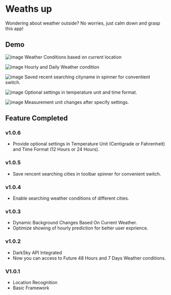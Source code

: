# Weaths up

Wondering about weather outside? No worries, just calm down and grasp this app!



## Demo


![image](https://github.com/zaneran/Weaths_up/raw/master/raw/image_folder/First_page.png)
Weather Conditions based on current location

![image](https://github.com/zaneran/Weaths_up/raw/master/raw/image_folder/Hourly_folded.png)
Hourly and Daily Weather condition

![image](https://github.com/zaneran/Weaths_up/raw/master/raw/image_folder/Spinner_dropping.png)
Saved recent searching cityname in spinner for conventient switch.

![image](https://github.com/zaneran/Weaths_up/raw/master/raw/image_folder/Setting.png)
Optional settings in temperature unit and time format.

![image](https://github.com/zaneran/Weaths_up/raw/master/raw/image_folder/After_setting.png)
Measurement unit changes after specify settings.

## Feature Completed

### v1.0.6

* Provide optional settings in Temperature Unit (Centigrade or Fahrenheit) and Time Format (12 Hours or 24 Hours).

### v1.0.5

* Save rencent searching cities in toolbar spinner for convenient switch.

### v1.0.4

* Enable searching weather conditions of different cities.

### v1.0.3

* Dynamic Background Changes Based On Current Weather.
* Optimize showing of hourly prediction for better user exprience.

### v1.0.2

* DarkSky API Integrated
* Now you can access to Future 48 Hours and 7 Days Weather conditions.

### V1.0.1

* Location Recognition
* Basic Framework
